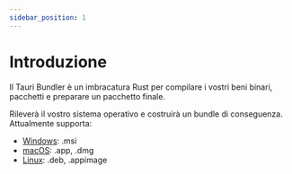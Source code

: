 ```yaml
---
sidebar_position: 1
---
```


# Introduzione

Il Tauri Bundler è un imbracatura Rust per compilare i vostri beni binari, pacchetti e preparare un pacchetto finale.

Rileverà il vostro sistema operativo e costruirà un bundle di conseguenza. Attualmente supporta:

- [Windows](./windows.md): .msi
- [macOS](./macos.md): .app, .dmg
- [Linux](./linux.md): .deb, .appimage
